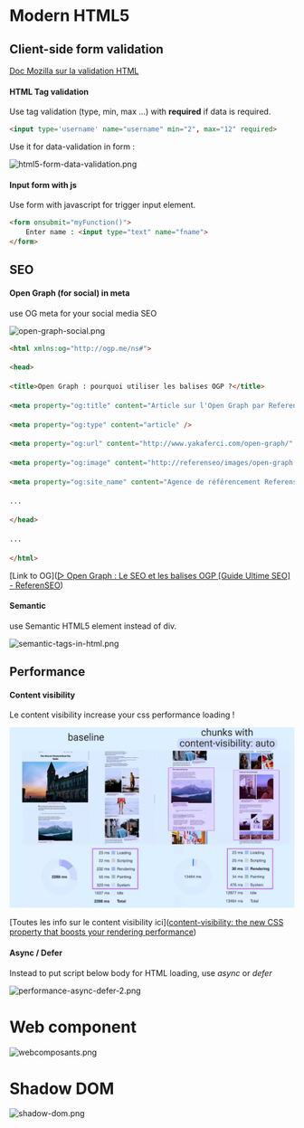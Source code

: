 # Modern HTML5

## Client-side form validation

[Doc Mozilla sur la validation HTML](https://developer.mozilla.org/en-US/docs/Learn/Forms/Form_validation)

#### HTML Tag validation

Use tag validation (type, min, max ...) with **required** if data is required.

```html
<input type='username' name="username" min="2", max="12" required>
```

Use it for data-validation in form :

<img title="" src="html5-form-data-validation.png" alt="html5-form-data-validation.png" width="344">

#### Input form with js

Use form with javascript for trigger input element.

```html
<form onsubmit="myFunction()">
    Enter name : <input type="text" name="fname">
</form>
```

## SEO

#### Open Graph (for social) in meta

use OG meta for your social media SEO

<img title="" src="open-graph-social.png" alt="open-graph-social.png" width="362">

```html
<html xmlns:og="http://ogp.me/ns#">

<head>

<title>Open Graph : pourquoi utiliser les balises OGP ?</title>

<meta property="og:title" content="Article sur l'Open Graph par Referenseo" />

<meta property="og:type" content="article" />

<meta property="og:url" content="http://www.yakaferci.com/open-graph/" />

<meta property="og:image" content="http://referenseo/images/open-graph.jpg" />

<meta property="og:site_name" content="Agence de référencement Referenseo" />

...

</head>

...

</html>
```

[Link to OG]([▷ Open Graph : Le SEO et les balises OGP [Guide Ultime SEO] - ReferenSEO](https://www.referenseo.com/guide-seo/open-graph/))

#### Semantic

use Semantic HTML5 element instead of div.

<img title="" src="semantic-tags-in-html.png" alt="semantic-tags-in-html.png" width="375">

## Performance

#### Content visibility

Le content visibility increase your css performance loading !

![content-visibility.png](html/content-visibility.png)

[Toutes les info sur le content visibility ici]([content-visibility: the new CSS property that boosts your rendering performance](https://web.dev/content-visibility/))

#### Async / Defer

Instead to put script below body for HTML loading, use *async* or *defer*

<img title="" src="performance-async-defer-2.png" alt="performance-async-defer-2.png" width="386">

# Web component

<img title="" src="webcomposants.png" alt="webcomposants.png" width="261">

# Shadow DOM

<img title="" src="shadow-dom.png" alt="shadow-dom.png" width="433">

